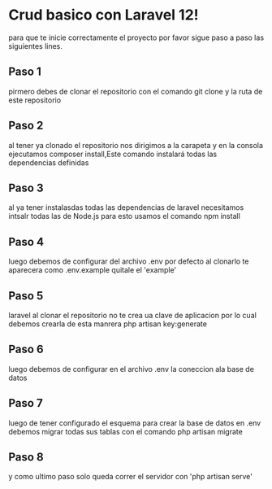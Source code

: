 <h1>Crud basico con Laravel 12!</h1>
<p>para que te inicie correctamente el proyecto por favor sigue paso a paso las siguientes lines.</p>

<h2>Paso 1</h2>
<p>pirmero debes de clonar el repositorio con el comando git clone y la ruta de este repositorio </p>

<h2>Paso 2</h2>
<p>al tener ya clonado el repositorio nos dirigimos a la carapeta y en la consola ejecutamos composer install,Este comando instalará todas las dependencias definidas </p>

<h2>Paso 3</h2>
<p>al ya tener instalasdas todas las dependencias de laravel necesitamos intsalr todas las de Node.js para esto usamos el comando npm install </p>

<h2>Paso 4</h2>
<p>luego debemos de configurar del archivo .env por defecto al clonarlo te aparecera como .env.example quitale el 'example'</p>

<h2>Paso 5</h2>
<p>laravel al clonar el repositorio no te crea ua clave de aplicacion por lo cual debemos crearla de esta manrera php artisan key:generate</p>

<h2>Paso 6</h2>
<p>luego debemos de configurar en el archivo .env la coneccion ala base de datos</p>


<h2>Paso 7</h2>
<p>luego de tener configurado el esquema para crear la base de datos en .env debemos migrar todas sus tablas con el comando php artisan migrate </p>

<h2>Paso 8</h2>
<p>y como ultimo paso solo queda correr el servidor con 'php artisan serve'</p>
